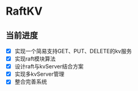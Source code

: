 # RaftKV
## 当前进度
- [x] 实现一个简易支持GET、PUT、DELETE的kv服务
- [x] 实现raft模块算法
- [x] 设计raft与kvServer结合方案
- [x] 实现多kvServer管理
- [x] 整合完善系统